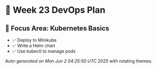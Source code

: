 # 📅 Week 23 DevOps Plan

## 🎯 Focus Area: Kubernetes Basics

- ✅ Deploy to Minikube
- ✅ Write a Helm chart
- ✅ Use kubectl to manage pods

_Auto-generated on Mon Jun  2 04:25:50 UTC 2025_ with rotating themes.
